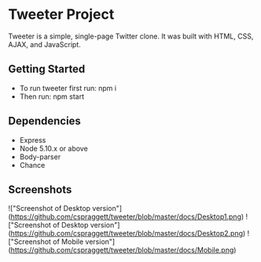 # Tweeter Project

Tweeter is a simple, single-page Twitter clone. It was built with HTML, CSS, AJAX, and JavaScript.


## Getting Started

- To run tweeter first run: npm i
- Then run: npm start

## Dependencies

- Express
- Node 5.10.x or above
- Body-parser
- Chance

## Screenshots

!["Screenshot of Desktop version"] (https://github.com/cspraggett/tweeter/blob/master/docs/Desktop1.png)
!["Screenshot of Desktop version"] (https://github.com/cspraggett/tweeter/blob/master/docs/Desktop2.png)
!["Screenshot of Mobile version"] (https://github.com/cspraggett/tweeter/blob/master/docs/Mobile.png)